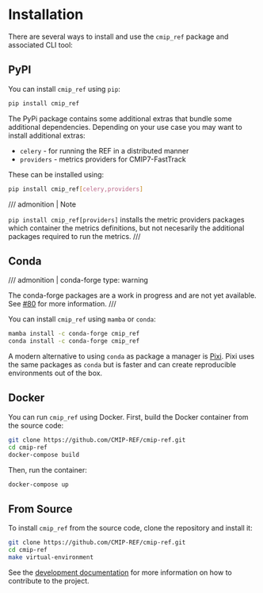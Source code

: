 # Installation

There are several ways to install and use the `cmip_ref` package and associated CLI tool:

## PyPI

You can install `cmip_ref` using `pip`:

```bash
pip install cmip_ref
```

The PyPi package contains some additional extras that bundle some additional dependencies.
Depending on your use case you may want to install additional extras:

* `celery` - for running the REF in a distributed manner
* `providers` - metrics providers for CMIP7-FastTrack

These can be installed using:

```bash
pip install cmip_ref[celery,providers]
```

/// admonition | Note

`pip install cmip_ref[providers]` installs the metric providers packages which container the metrics definitions,
but not necesarily the additional packages required to run the metrics.
///


## Conda

/// admonition | conda-forge
    type: warning

The conda-forge packages are a work in progress and are not yet available.
See [#80](https://github.com/CMIP-REF/cmip-ref/issues/80) for more information.
///

You can install `cmip_ref` using `mamba` or `conda`:

```bash
mamba install -c conda-forge cmip_ref
conda install -c conda-forge cmip_ref
```

A modern alternative to using `conda` as package a manager is [Pixi](https://pixi.sh/dev/).
Pixi uses the same packages as `conda` but is faster and can create reproducible environments out of the box.


## Docker

You can run `cmip_ref` using Docker. First, build the Docker container from the source code:

```bash
git clone https://github.com/CMIP-REF/cmip-ref.git
cd cmip-ref
docker-compose build
```

Then, run the container:

```bash
docker-compose up
```

## From Source

To install `cmip_ref` from the source code, clone the repository and install it:

```bash
git clone https://github.com/CMIP-REF/cmip-ref.git
cd cmip-ref
make virtual-environment
```

See the [development documentation](development.md) for more information on how to contribute to the project.

